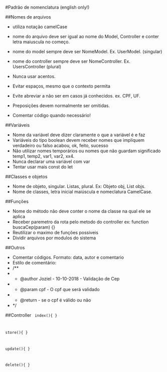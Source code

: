 #Padrão de nomenclatura (english only!)

##Nomes de arquivos
* utiliza notação camelCase
* nome do arquivo deve ser igual ao nome do Model, Controller e conter letra maiuscula no começo.
* nome do model sempre deve ser NomeModel. Ex. UserModel. (singular)
* nome do controller sempre deve ser NomeController. Ex. UsersController (plural)

* Nunca usar acentos.

* Evitar espaços, mesmo que o contexto permita
* Evite abreviar a não ser em casos já conhecidos. ex. CPF, UF.
* Preposições devem normalmente ser omitidas.
* Comentar código quando necessário!

##Variáveis
* Nome da variável deve dizer claramente o que a variável é e faz
* Variáveis do tipo boolean devem receber nomes que impliquem verdadeiro ou falso acabou, ok, feito, sucesso
* Não utilizar nomes temporários ou nomes que não guardam significado temp1, temp2, var1, var2, xx4.
* Nunca declarar uma variável com var
* Tentar usar mais const do let

##Classes e objetos
* Nome de objeto, singular. Listas, plural. Ex: Objeto obj, List<Objeto> objs.
* Nome de classes, letra inicial maiúscula e nomeclatura CamelCase.

##Funções
* Nome do método não deve conter o nome da classe na qual ele se aplica
* Receber paremetro da rota pelo metodo do controller ex: function buscaCep(param) {}
* Reutilizar o maximo de funções possiveis
* Dividir arquivos por modulos do sistema

##Outros
* Comentar códigos. Formato: data, autor e comentario
* Estilo de comentário: 
* /**
*  * @author Joziel - 10-10-2018 - Validação de Cep
*  * @param cpf - O cpf que será validado
*  * @return - se o cpf é válido ou não
*  */

##Controller
<code>
index(){ }

store(){ }

update(){ }

delete(){ }

</code>










